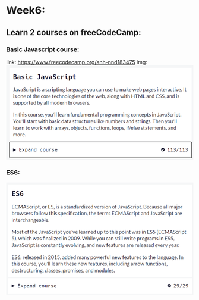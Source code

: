 # Week6:
## Learn 2 courses on freeCodeCamp:
### Basic Javascript course:
link: https://www.freecodecamp.org/anh-nnd183475
img:
![plot](./Image/JScourse.png)
### ES6:
![plot](./Image/ES6course.png)